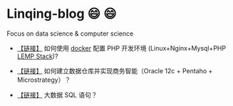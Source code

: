 # Linqing-blog :smile: :smile:
Focus on data science &amp; computer science

* [【链接】](https://github.com/Carol1992/linqing-blog/blob/master/%E5%A6%82%E4%BD%95%E4%BD%BF%E7%94%A8%20docker%20%E9%85%8D%E7%BD%AE%20PHP%20%E5%BC%80%E5%8F%91%E7%8E%AF%E5%A2%83.md)
如何使用 [docker](https://www.docker.com/) 配置 PHP 开发环境 (Linux+Nginx+Mysql+PHP [LEMP Stack](https://lemp.io/))?
* [【链接】](https://github.com/Carol1992/linqing-blog/blob/master/%E5%A6%82%E4%BD%95%E5%BB%BA%E7%AB%8B%E6%95%B0%E6%8D%AE%E4%BB%93%E5%BA%93%E5%B9%B6%E5%AE%9E%E7%8E%B0%E5%95%86%E5%8A%A1%E6%99%BA%E8%83%BD%EF%BC%88Oracle%2012c%20%2B%20Pentaho%20%2B%20Microstrategy%EF%BC%89.md)
如何建立数据仓库并实现商务智能（Oracle 12c + Pentaho + Microstrategy）？

* [【链接】](https://github.com/Carol1992/linqing-blog/blob/master/%E5%A4%A7%E6%95%B0%E6%8D%AE%20SQL%20%E8%AF%AD%E5%8F%A5.md)
大数据 SQL 语句？
